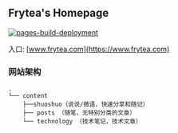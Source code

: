 ## Frytea's Homepage

[![pages-build-deployment](https://github.com/songtianlun/songtianlun.github.io/actions/workflows/pages/pages-build-deployment/badge.svg)](https://github.com/songtianlun/songtianlun.github.io/actions/workflows/pages/pages-build-deployment)

入口: [www.frytea.com](https://www.frytea.com)

### 网站架构

```
.
└── content
    ├──shuoshuo（说说/微语，快速分享和随记）
    ├── posts （随笔，无特别分类的文章）
    └── technology （技术笔记，技术文章）
 
```


